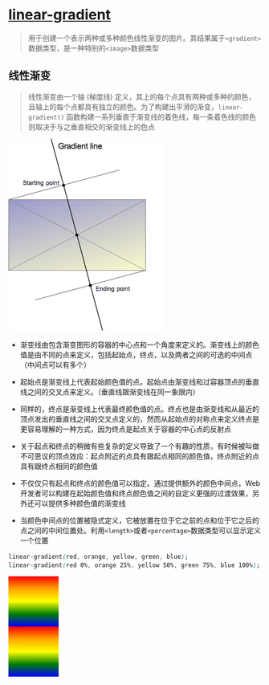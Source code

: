 # [linear-gradient](https://developer.mozilla.org/zh-CN/docs/Web/CSS/gradient/linear-gradient)

> 用于创建一个表示两种或多种颜色线性渐变的图片。其结果属于`<gradient>`数据类型，是一种特别的`<image>`数据类型

## 线性渐变

> 线性渐变由一个轴 (梯度线) 定义，其上的每个点具有两种或多种的颜色，且轴上的每个点都具有独立的颜色。为了构建出平滑的渐变，`linear-gradient()` 函数构建一系列垂直于渐变线的着色线，每一条着色线的颜色则取决于与之垂直相交的渐变线上的色点

![](./__assets__/linear-gradient-2022-12-14-15-16-06.png)

- 渐变线由包含渐变图形的容器的中心点和一个角度来定义的。渐变线上的颜色值是由不同的点来定义，包括起始点，终点，以及两者之间的可选的中间点（中间点可以有多个）

- 起始点是渐变线上代表起始颜色值的点。起始点由渐变线和过容器顶点的垂直线之间的交叉点来定义。（垂直线跟渐变线在同一象限内）

- 同样的，终点是渐变线上代表最终颜色值的点。终点也是由渐变线和从最近的顶点发出的垂直线之间的交叉点定义的，然而从起始点的对称点来定义终点是更容易理解的一种方式，因为终点是起点关于容器的中心点的反射点

- 关于起点和终点的稍微有些复杂的定义导致了一个有趣的性质，有时候被叫做不可思议的顶点效应：起点附近的点具有跟起点相同的颜色值，终点附近的点具有跟终点相同的颜色值

- 不仅仅只有起点和终点的颜色值可以指定。通过提供额外的颜色中间点，Web 开发者可以构建在起始颜色值和终点颜色值之间的自定义更强的过渡效果，另外还可以提供多种颜色值的渐变线

- 当颜色中间点的位置被隐式定义，它被放置在位于它之前的点和位于它之后的点之间的中间位置处。利用`<length>`或者`<percentage>`数据类型可以显示定义一个位置

```css
linear-gradient(red, orange, yellow, green, blue);
linear-gradient(red 0%, orange 25%, yellow 50%, green 75%, blue 100%);
```

<div style="width:100px; height: 100px; background: linear-gradient(red, orange, yellow, green, blue);" ></div>

<div style="width:100px; height: 100px; background: linear-gradient(red 0%, orange 25%, yellow 50%, green 75%, blue 100%);" ></div>
